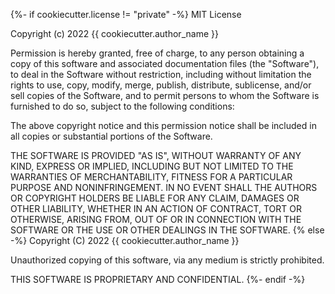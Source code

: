 {%- if cookiecutter.license != "private" -%}
MIT License

Copyright (c) 2022 {{ cookiecutter.author_name }}

Permission is hereby granted, free of charge, to any person obtaining a copy of
this software and associated documentation files (the "Software"), to deal in
the Software without restriction, including without limitation the rights to
use, copy, modify, merge, publish, distribute, sublicense, and/or sell copies of
the Software, and to permit persons to whom the Software is furnished to do so,
subject to the following conditions:

The above copyright notice and this permission notice shall be included in all
copies or substantial portions of the Software.

THE SOFTWARE IS PROVIDED "AS IS", WITHOUT WARRANTY OF ANY KIND, EXPRESS OR
IMPLIED, INCLUDING BUT NOT LIMITED TO THE WARRANTIES OF MERCHANTABILITY, FITNESS
FOR A PARTICULAR PURPOSE AND NONINFRINGEMENT. IN NO EVENT SHALL THE AUTHORS OR
COPYRIGHT HOLDERS BE LIABLE FOR ANY CLAIM, DAMAGES OR OTHER LIABILITY, WHETHER
IN AN ACTION OF CONTRACT, TORT OR OTHERWISE, ARISING FROM, OUT OF OR IN
CONNECTION WITH THE SOFTWARE OR THE USE OR OTHER DEALINGS IN THE SOFTWARE.
{% else -%}
Copyright (C) 2022 {{ cookiecutter.author_name }}

Unauthorized copying of this software, via any medium is strictly prohibited.

THIS SOFTWARE IS PROPRIETARY AND CONFIDENTIAL.
{%- endif -%}
